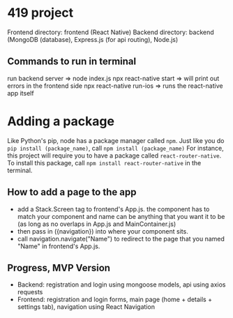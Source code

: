# 419 project

Frontend directory: frontend (React Native)
Backend directory: backend (MongoDB (database), Express.js (for api routing), Node.js)

## Commands to run in terminal
run backend server => node index.js
npx react-native start => will print out errors in the frontend side
npx react-native run-ios => runs the react-native app itself

# Adding a package
Like Python's pip, node has a package manager called `npm`. 
Just like you do `pip install (package_name)`, call `npm install (package_name)`
For instance, this project will require you to have a package called `react-router-native`. 
To install this package, call `npm install react-router-native` in the terminal.

## How to add a page to the app
- add a Stack.Screen tag to frontend's App.js. the component has to match your component and name can be anything that you want it to be (as long as no overlaps in App.js and MainContainer.js)
- then pass in ({navigation}) into where your component sits.
- call navigation.navigate("Name") to redirect to the page that you named "Name" in frontend's App.js.

## Progress, MVP Version
- Backend: registration and login using mongoose models, api using axios requests
- Frontend: registration and login forms, main page (home + details + settings tab), navigation using React Navigation
